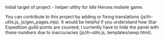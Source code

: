 Initial target of project - helper utility for Idle Heroes mobele game.

You can contribute to this project by adding or fixing translations (js/ih-utils.js, js/gen_pages.mjs).
It would be helpful if you understand how Star Expedition guild points are counted; I currently have to hide the panel with these numbers due to inaccuracies (js/ih-utils.js, templates/sexp.html).
